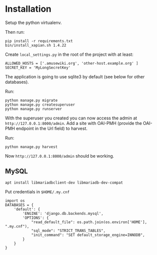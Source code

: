 # Installation

Setup the python virtualenv.

Then run:

```
pip install -r requirements.txt
bin/install_xapian.sh 1.4.22
```

Create `local_settings.py` in the root of the project with at least:

```
ALLOWED_HOSTS = ['.amusewiki.org', 'other-host.example.org' ]
SECRET_KEY = 'MyLongSecretKey'
```

The application is going to use sqlite3 by default (see below for
other databases).

Run:

```
python manage.py migrate
python manage.py createsuperuser
python manage.py runserver
```

With the superuser you created you can now access the admin at
`http://127.0.0.1:8000/admin`. Add a site with OAI-PMH (provide the
OAI-PMH endpoint in the Url field) to harvest.

Run:

```
python manage.py harvest
```

Now `http://127.0.0.1:8000/admin` should be working.

## MySQL

```
apt install libmariadbclient-dev libmariadb-dev-compat
```

Put credentials in `$HOME/.my.cnf`

```
import os
DATABASES = {
    'default': {
        'ENGINE': 'django.db.backends.mysql',
        'OPTIONS': {
            "read_default_file": os.path.join(os.environ['HOME'], ".my.cnf"),
            "sql_mode": "STRICT_TRANS_TABLES",
            "init_command": "SET default_storage_engine=INNODB",
        }
    }
}
```



